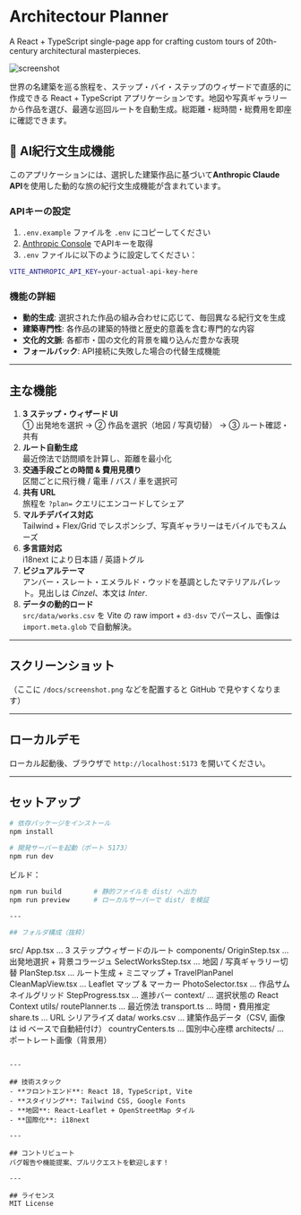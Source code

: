 # Architectour Planner

A React + TypeScript single-page app for crafting custom tours of 20th-century architectural masterpieces.

![screenshot](docs/screenshot.png)


世界の名建築を巡る旅程を、ステップ・バイ・ステップのウィザードで直感的に作成できる React + TypeScript アプリケーションです。地図や写真ギャラリーから作品を選び、最適な巡回ルートを自動生成。総距離・総時間・総費用を即座に確認できます。

## 🤖 AI紀行文生成機能

このアプリケーションには、選択した建築作品に基づいて**Anthropic Claude API**を使用した動的な旅の紀行文生成機能が含まれています。

### APIキーの設定

1. `.env.example` ファイルを `.env` にコピーしてください
2. [Anthropic Console](https://console.anthropic.com/) でAPIキーを取得
3. `.env` ファイルに以下のように設定してください：

```bash
VITE_ANTHROPIC_API_KEY=your-actual-api-key-here
```

### 機能の詳細

- **動的生成**: 選択された作品の組み合わせに応じて、毎回異なる紀行文を生成
- **建築専門性**: 各作品の建築的特徴と歴史的意義を含む専門的な内容
- **文化的文脈**: 各都市・国の文化的背景を織り込んだ豊かな表現
- **フォールバック**: API接続に失敗した場合の代替生成機能

---

## 主な機能

1. **3 ステップ・ウィザード UI**  
   ① 出発地を選択 → ② 作品を選択（地図 / 写真切替） → ③ ルート確認・共有
2. **ルート自動生成**  
   最近傍法で訪問順を計算し、距離を最小化
3. **交通手段ごとの時間 & 費用見積り**  
   区間ごとに飛行機 / 電車 / バス / 車を選択可
4. **共有 URL**  
   旅程を `?plan=` クエリにエンコードしてシェア
5. **マルチデバイス対応**  
   Tailwind + Flex/Grid でレスポンシブ、写真ギャラリーはモバイルでもスムーズ
6. **多言語対応**  
   i18next により日本語 / 英語トグル
7. **ビジュアルテーマ**  
   アンバー・スレート・エメラルド・ウッドを基調としたマテリアルパレット。見出しは *Cinzel*、本文は *Inter*.
8. **データの動的ロード**  
   `src/data/works.csv` を Vite の raw import + `d3-dsv` でパースし、画像は `import.meta.glob` で自動解決。

---

## スクリーンショット
（ここに `/docs/screenshot.png` などを配置すると GitHub で見やすくなります）

---

## ローカルデモ
ローカル起動後、ブラウザで `http://localhost:5173` を開いてください。

---

## セットアップ
```bash
# 依存パッケージをインストール
npm install

# 開発サーバーを起動（ポート 5173）
npm run dev
```

ビルド：
```bash
npm run build        # 静的ファイルを dist/ へ出力
npm run preview      # ローカルサーバーで dist/ を検証

---

## フォルダ構成（抜粋）
```
src/
  App.tsx                  … 3 ステップウィザードのルート
  components/
    OriginStep.tsx         … 出発地選択 + 背景コラージュ
    SelectWorksStep.tsx    … 地図 / 写真ギャラリー切替
    PlanStep.tsx           … ルート生成 + ミニマップ + TravelPlanPanel
    CleanMapView.tsx       … Leaflet マップ & マーカー
    PhotoSelector.tsx      … 作品サムネイルグリッド
    StepProgress.tsx       … 進捗バー
  context/                 … 選択状態の React Context
  utils/
    routePlanner.ts        … 最近傍法
    transport.ts           … 時間・費用推定
    share.ts               … URL シリアライズ
  data/
    works.csv              … 建築作品データ（CSV, 画像は id ベースで自動紐付け）
    countryCenters.ts      … 国別中心座標
    architects/            … ポートレート画像（背景用）
```

---

## 技術スタック
- **フロントエンド**: React 18, TypeScript, Vite
- **スタイリング**: Tailwind CSS, Google Fonts
- **地図**: React-Leaflet + OpenStreetMap タイル
- **国際化**: i18next

---

## コントリビュート
バグ報告や機能提案、プルリクエストを歓迎します！

---

## ライセンス
MIT License